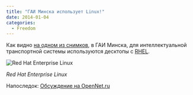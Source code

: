 ```yaml
---
title: "ГАИ Минска использует Linux!"
date: 2014-01-04
categories:
  - Freedom
---
```


Как видно [на одном из снимков](http://auto.onliner.by/2014/01/02/its), в ГАИ Минска, для интеллектуальной транспортной системы используются десктопы с [RHEL](https://ru.wikipedia.org/wiki/Red_Hat_Enterprise_Linux).

![Red Hat Enterprise Linux](rhel-its.jpg)

_Red Hat Enterprise Linux_

Напоследок: [Обсуждение на OpenNet.ru](http://www.opennet.ru/opennews/art.shtml?num=38790)
